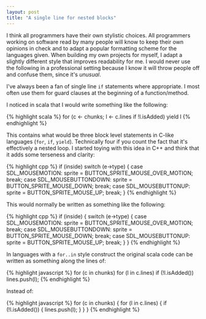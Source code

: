 ```yaml
---
layout: post
title: "A single line for nested blocks"
---
```


I think all programmers have their own stylistic choices. All programmers working on software read by many people will know to keep their own opinions in check and to adapt a popular formatting scheme for the languages given. When building my own projects for myself, I adapt a slightly different style that improves readability for me. I would never use the following in a professional setting because I know it will throw people off and confuse them, since it's *unusual*.

I've always been a fan of single line `if` statements where appropriate. I most often use them for guard clauses at the beginning of a function/method.

I noticed in scala that I would write something like the following:

{% highlight scala %}
for (c <- chunks; l <- c.lines if !l.isAdded) yield l
{% endhighlight %}

This contains what would be three block level statements in C-like languages (`for`, `if`, `yield`). Technically four if you count the fact that it's effectively a nested loop. I started toying with this idea in C++ and think that it adds some terseness and clarity:

{% highlight cpp %}
if (inside) switch (e->type) {
    case SDL_MOUSEMOTION:
        sprite = BUTTON_SPRITE_MOUSE_OVER_MOTION;
        break;
    case SDL_MOUSEBUTTONDOWN:
        sprite = BUTTON_SPRITE_MOUSE_DOWN;
        break;
    case SDL_MOUSEBUTTONUP:
        sprite = BUTTON_SPRITE_MOUSE_UP;
        break;
}
{% endhighlight %}

This would normally be written as something like the following:

{% highlight cpp %}
if (inside) {
    switch (e->type) {
        case SDL_MOUSEMOTION:
            sprite = BUTTON_SPRITE_MOUSE_OVER_MOTION;
            break;
        case SDL_MOUSEBUTTONDOWN:
            sprite = BUTTON_SPRITE_MOUSE_DOWN;
            break;
        case SDL_MOUSEBUTTONUP:
            sprite = BUTTON_SPRITE_MOUSE_UP;
            break;
    }
}
{% endhighlight %}

In languages with a `for..in` style construct the original scala code can be written as something along the lines of:

{% highlight javascript %}
for (c in chunks) for (l in c.lines) if (!l.isAdded()) lines.push(l);
{% endhighlight %}

Instead of:

{% highlight javascript %}
for (c in chunks) {
    for (l in c.lines) {
        if (!l.isAdded()) {
            lines.push(l);
        }
    }
}
{% endhighlight %}
